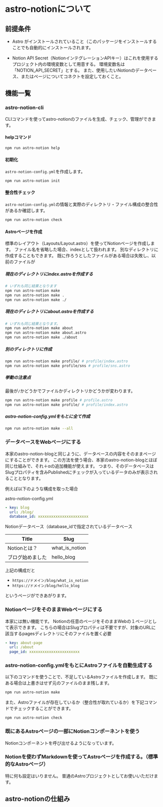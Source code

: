 # astro-notionについて

## 前提条件

- Astro がインストールされていること（このパッケージをインストールすることでも自動的にインストールされます。

- Notion API Secret（NotionインテグレーションAPIキー）はこれを使用するプロジェクト内の環境変数として用意する。
  環境変数名は「NOTION_API_SECRET」とする。
  また、使用したいNotionのデータベース、またはページについてコネクトを設定しておくこと。

## 機能一覧

### astro-notion-cli

CLIコマンドを使ってastro-notionのファイルを生成、チェック、管理ができます。

#### helpコマンド

```bash
npm run astro-notion help
```

#### 初期化

`astro-notion-config.yml`を作成します。

```bash
npm run astro-notion init
```

#### 整合性チェック

`astro-notion-config.yml`の情報と実際のディレクトリ・ファイル構成の整合性があるか確認します。

```bash
npm run astro-notion check
```

#### Astroページを作成

標準のレイアウト（Layouts/Layout.astro）を使ってNotionページを作成します。
ファイル名を省略した場合、indexとして扱われます。
別なディレクトリに作成することもできます。
既に作ろうとしたファイルがある場合は失敗し、以前のファイルが

##### 現在のディレクトリにindex.astroを作成する

```bash
# いずれも同じ結果となります
npm run astro-notion make
npm run astro-notion make .
npm run astro-notion make ./
```

##### 現在のディレクトリにabout.astroを作成する

```bash
# いずれも同じ結果となります。
npm run astro-notion make about
npm run astro-notion make about.astro
npm run astro-notion make ./about
```

##### 別のディレクトリに作成

```bash
npm run astro-notion make profile/ # profile/index.astro
npm run astro-notion make profile/sns # profile/sns.astro
```

##### 挙動の注意点

最後が`/`かどうかでファイルかディレクトリかどうかが変わります。

```bash
npm run astro-notion make profile # profile.astro
npm run astro-notion make profile/ # profile/index.astro
```

##### astro-notion-config.ymlをもとに全て作成

```bash
npm run astro-notion make --all
```

### データベースをWebページにする

本家のastro-notion-blogと同じように、データベースの内容をそのままページにすることができます。
この方法を使う場合、本家のastro-notion-blogとほぼ同じ仕組みで、それ＋αの追加機能が使えます。
つまり、そのデータベースはSlugプロパティを含みPublishedにチェックが入っているデータのみが表示されることとなります。

例えば以下のような構成を取った場合

astro-notion-config.yml

```yml
- key: blog
  url: /blog/
  database_id: xxxxxxxxxxxxxxxxxxxxxxx
```

Notionデータベース（database_idで指定されているデータベース

| Title            | Slug           |
| ---------------- | -------------- |
| Notionとは？     | what_is_notion |
| ブログ始めました | hello_blog     |

上記の構成だと

- `https://ドメイン/blog/what_is_notion`
- `https://ドメイン/blog/hello_blog`

というページができあがります。

### NotionページをそのままWebページにする

本家には無い機能です。
Notionの任意のページをそのままWebの１ページとして表示できます。
こちらの場合はSlugプロパティは不要ですが、対象のURLに該当するpagesディレクトリにそのファイルを置く必要

```yml
- key: about-page
  url: /about
  page_id: xxxxxxxxxxxxxxxxxxxxxxx
```

### astro-notion-config.ymlをもとにAstroファイルを自動生成する

以下のコマンドを使うことで、不足しているAstroファイルを作成します。
既にある場合は上書きはせず元のファイルのまま残します。

```bash
npm run astro-notion make
```

また、Astroファイルが存在しているか（整合性が取れているか）を下記コマンドでチェックすることができます。

```bash
npm run astro-notion check
```

### 既にあるAstroページの一部にNotionコンポーネントを使う

Notionコンポーネントを呼び出せるようになっています。

### Notionを使わずMarkdownを使ってAstroページを作成する。（標準的なAstroページ）

特に何も設定はいりません。
普通のAstroプロジェクトとしてお使いいただけます。

## astro-notionの仕組み